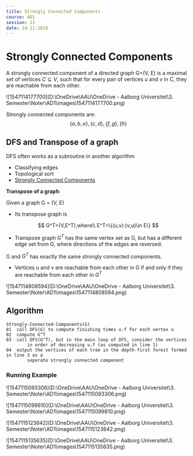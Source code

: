 ```yaml
---
title: Strongly Connected Components
course: AD1
session: 11
date: 14-11-2018
---
```


# Strongly Connected Components

A strongly connected component of a directed graph G=(V, E) is a maximal set of vertices $C\subseteq V$, such that for every pair of vertices *u* and *v* in C, they are reachable from each other.

![1547114177700](D:\OneDrive\AAU\OneDrive - Aalborg Universitet\3. Semester\Noter\AD1\images\1547114177700.png)

Strongly connected components are:
$$
\{a,b,e\},\{c,d\},\{f,g\},\{h\}
$$

<div style="page-break-after: always;"></div>

## DFS and Transpose of a graph

DFS often works as a subroutine in another algorithm

* Classifying edges
* Topological sort
* <u>Strongly Connected Components</u>



**Transpose of a graph**:

Given a graph G = (V, E)

* Its transpose graph is 

$$
G^T=(V,E^T),where\\
E^T=\{(u,v):(v,u)\in E\}
$$



* Transpose graph $G^T$ has the same vertex set as G, 
  but has a different edge set from G, where directions of the edges are reversed. 



G and $G^T$ has exactly the same strongly connected components.

* Vertices u and v are reachable from each other in G
  if and only if they are reachable from each other in $G^T$

![1547114808594](D:\OneDrive\AAU\OneDrive - Aalborg Universitet\3. Semester\Noter\AD1\images\1547114808594.png)

## Algorithm

```
Strongly-Connected-Components(G)
01	call DFS(G) to compute finishing times u.f for each vertex u
02	compute G^T
03	call DFS(G^T), but in the main loop of DFS, consider the vertices
		in order of decreasing u.f (as computed in line 1)
04	output the vertices of each tree in the depth-first forest formed in line 3 as a 
		seperate strongly connected component
```

<div style="page-break-after: always;"></div>

### Running Example

![1547115093306](D:\OneDrive\AAU\OneDrive - Aalborg Universitet\3. Semester\Noter\AD1\images\1547115093306.png)

![1547115099810](D:\OneDrive\AAU\OneDrive - Aalborg Universitet\3. Semester\Noter\AD1\images\1547115099810.png)

![1547115123642](D:\OneDrive\AAU\OneDrive - Aalborg Universitet\3. Semester\Noter\AD1\images\1547115123642.png)

![1547115135635](D:\OneDrive\AAU\OneDrive - Aalborg Universitet\3. Semester\Noter\AD1\images\1547115135635.png)









